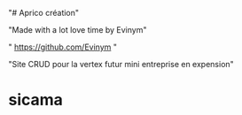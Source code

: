 ﻿"# Aprico création"

"Made with a lot love time by Evinym"

"<a> https://github.com/Evinym </a>"

"Site CRUD pour la vertex futur mini entreprise en expension"
# sicama

